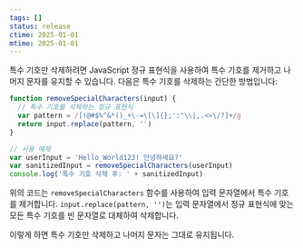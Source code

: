 ```yaml
---
tags: []
status: release
ctime: 2025-01-01
mtime: 2025-01-01
---
```


특수 기호만 삭제하려면 JavaScript 정규 표현식을 사용하여 특수 기호를 제거하고 나머지 문자를 유지할 수 있습니다. 다음은 특수 기호를 삭제하는 간단한 방법입니다:

```javascript
function removeSpecialCharacters(input) {
  // 특수 기호를 삭제하는 정규 표현식
  var pattern = /[!@#$%^&*()_+\-=\[\]{};':"\\|,.<>\/?]+/g
  return input.replace(pattern, '')
}

// 사용 예제
var userInput = 'Hello_World123! 안녕하세요?'
var sanitizedInput = removeSpecialCharacters(userInput)
console.log('특수 기호 삭제 후: ' + sanitizedInput)
```

위의 코드는 `removeSpecialCharacters` 함수를 사용하여 입력 문자열에서 특수 기호를 제거합니다. `input.replace(pattern, '')`는 입력 문자열에서 정규 표현식에 맞는 모든 특수 기호를 빈 문자열로 대체하여 삭제합니다.

이렇게 하면 특수 기호만 삭제하고 나머지 문자는 그대로 유지됩니다.

